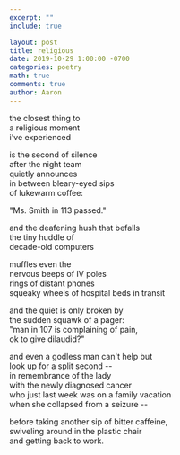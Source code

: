 ```yaml
---
excerpt: ""
include: true

layout: post
title: religious
date: 2019-10-29 1:00:00 -0700
categories: poetry
math: true
comments: true
author: Aaron
---
```






the closest thing to  
a religious moment  
i've experienced  

is the second of silence  
after the night team  
quietly announces  
in between bleary-eyed sips  
of lukewarm coffee:  

"Ms. Smith in 113 passed."  

and the deafening hush that befalls  
the tiny huddle of  
decade-old computers  

muffles even the  
nervous beeps of IV poles  
rings of distant phones  
squeaky wheels of hospital beds in transit  

and the quiet is only broken by  
the sudden squawk of a pager:  
"man in 107 is complaining of pain,  
ok to give dilaudid?"  

and even a godless man can't help but  
look up for a split second --  
in remembrance of the lady  
with the newly diagnosed cancer  
who just last week was on a family vacation  
when she collapsed from a seizure --   

before taking another sip of bitter caffeine,  
swiveling around in the plastic chair  
and getting back to work.


